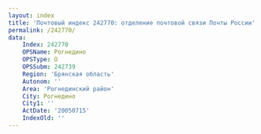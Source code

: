 ```yaml
---
layout: index
title: 'Почтовый индекс 242770: отделение почтовой связи Почты России'
permalink: /242770/
data:
    Index: 242770
    OPSName: Рогнедино
    OPSType: О
    OPSSubm: 242739
    Region: 'Брянская область'
    Autonom: ''
    Area: 'Рогнединский район'
    City: Рогнедино
    City1: ''
    ActDate: '20050715'
    IndexOld: ''
---
```

